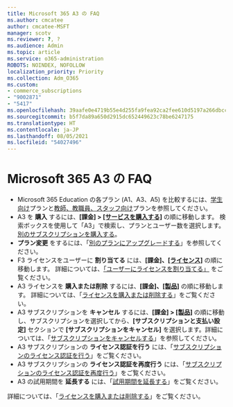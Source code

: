 ```yaml
---
title: Microsoft 365 A3 の FAQ
ms.author: cmcatee
author: cmcatee-MSFT
manager: scotv
ms.reviewer: ?, ?
ms.audience: Admin
ms.topic: article
ms.service: o365-administration
ROBOTS: NOINDEX, NOFOLLOW
localization_priority: Priority
ms.collection: Adm_O365
ms.custom:
- commerce_subscriptions
- "9002871"
- "5417"
ms.openlocfilehash: 39aafe0e4719b55e4d255fa9fea92ca2fee610d5197a266dbcc0281379e36091
ms.sourcegitcommit: b5f7da89a650d2915dc652449623c78be6247175
ms.translationtype: HT
ms.contentlocale: ja-JP
ms.lasthandoff: 08/05/2021
ms.locfileid: "54027496"
---
```

# <a name="microsoft-365-a3-faq"></a>Microsoft 365 A3 の FAQ

- Microsoft 365 Education の各プラン (A1、A3、A5) を比較するには、[学生向け](https://www.microsoft.com/microsoft-365/academic/compare-office-365-education-plans?activetab=tab:primaryr1)プランと[教師、教職員、スタッフ向け](https://www.microsoft.com/microsoft-365/academic/compare-office-365-education-plans?activetab=tab:primaryr2)プランを参照してください。
- A3 を **購入** するには、**[課金] > [[サービスを購入する]](https://go.microsoft.com/fwlink/p/?linkid=868433)** の順に移動します。 検索ボックスを使用して「A3」で検索し、プランとユーザー数を選択します。 [別のサブスクリプションを購入する](https://docs.microsoft.com/microsoft-365/commerce/try-or-buy-microsoft-365#buy-a-different-subscription)。
- **プラン変更** をするには、「[別のプランにアップグレードする](https://docs.microsoft.com/microsoft-365/commerce/subscriptions/upgrade-to-different-plan)」を参照してください。
- F3 ライセンスをユーザーに **割り当てる** には、**[課金]、[[ライセンス]](https://go.microsoft.com/fwlink/p/?linkid=842264)** の順に移動します。 詳細については、[「ユーザーにライセンスを割り当てる」](https://docs.microsoft.com/microsoft-365/admin/manage/assign-licenses-to-users) をご覧ください。
- A3 ライセンスを **購入または削除** するには、**[課金]、[[製品]](https://go.microsoft.com/fwlink/p/?linkid=842054)** の順に移動します。 詳細については、「[ライセンスを購入または削除する](https://docs.microsoft.com/microsoft-365/commerce/licenses/buy-licenses)」をご覧ください。
- A3 サブスクリプションを **キャンセル** するには、**[課金] > [[製品]](https://go.microsoft.com/fwlink/p/?linkid=842054)** の順に移動し、サブスクリプションを選択してから、**[サブスクリプションと支払い設定]** セクションで **[サブスクリプションをキャンセル]** を選択します。詳細については、「[サブスクリプションをキャンセルする](https://docs.microsoft.com/microsoft-365/commerce/subscriptions/cancel-your-subscription)」を参照してください。
- A3 サブスクリプションの **ライセンス認証を行う** には、「[サブスクリプションのライセンス認証を行う](https://docs.microsoft.com/alchemyinsights/activate-your-office-365-subscription)」をご覧ください。
- A3 サブスクリプションの **ライセンス認証を再度行う** には、「[サブスクリプションのライセンス認証を再度行う](https://docs.microsoft.com/alchemyinsights/reactivate-your-subscription)」をご覧ください。
- A3 の試用期間を **延長する** には、「[試用期間を延長する](https://docs.microsoft.com/microsoft-365/commerce/extend-your-trial)」をご覧ください。

詳細については、「[ライセンスを購入または削除する](https://docs.microsoft.com/microsoft-365/commerce/licenses/buy-licenses)」をご覧ください。